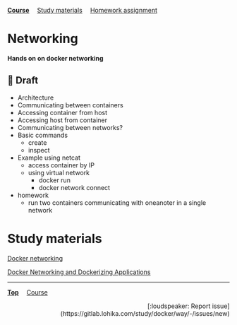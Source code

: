 **[Course](../README.md)**
&emsp;[Study materials](#study-materials)
&emsp;[Homework assignment](./homework/README.md)

# Networking

**Hands on on docker networking**

## :construction: Draft
- Architecture
- Communicating between containers
- Accessing container from host
- Accessing host from container
- Communicating between networks?
- Basic commands
  - create
  - inspect
- Example using netcat
  - access container by IP
  - using virtual network
    - docker run
    - docker network connect
- homework
  - run two containers communicating with oneanoter in a single network

# Study materials

[Docker networking](https://capgemini.udemy.com/course/learn-docker/learn/lecture/7894034#overview)

[Docker Networking and Dockerizing Applications](https://capgemini.udemy.com/course/docker-tutorial/learn/lecture/16396228#overview)

---
**[Top](#)**
&emsp;[Course](/README.md)
<div align="right">[:loudspeaker: Report issue](https://gitlab.lohika.com/study/docker/way/-/issues/new)</div>
